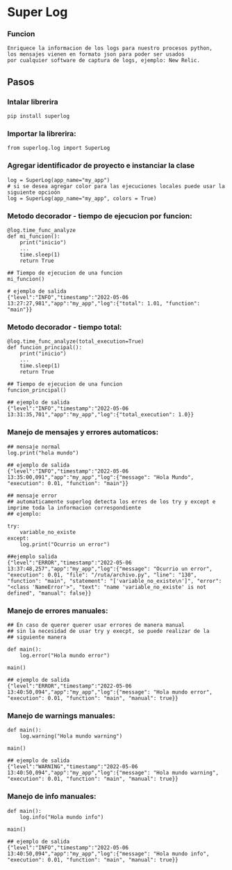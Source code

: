 # Super Log
### Funcion
    Enriquece la informacion de los logs para nuestro procesos python,
    los mensajes vienen en formato json para poder ser usados
    por cualquier software de captura de logs, ejemplo: New Relic.
## Pasos
### Intalar librerira
    pip install superlog
### Importar la librerira:
    from superlog.log import SuperLog
### Agregar identificador de proyecto e instanciar la clase
    log = SuperLog(app_name="my_app")
    # si se desea agregar color para las ejecuciones locales puede usar la siguiente opcioón
    log = SuperLog(app_name="my_app", colors = True)
### Metodo decorador - tiempo de ejecucion por funcion:
    @log.time_func_analyze
    def mi_funcion():
        print("inicio")
        ...
        time.sleep(1)
        return True

    ## Tiempo de ejecucion de una funcion
    mi_funcion()

    # ejemplo de salida
    {"level":"INFO","timestamp":"2022-05-06 13:27:27,981","app":"my_app","log":{"total": 1.01, "function": "main"}}

### Metodo decorador - tiempo total:
    @log.time_func_analyze(total_execution=True)
    def funcion_principal():
        print("inicio")
        ...
        time.sleep(1)
        return True

    ## Tiempo de ejecucion de una funcion
    funcion_principal()

    ## ejemplo de salida
    {"level":"INFO","timestamp":"2022-05-06 13:31:35,701","app":"my_app","log":{"total_execution": 1.0}}
        
### Manejo de mensajes y errores automaticos:
    ## mensaje normal
    log.print("hola mundo")
    
    ## ejemplo de salida
    {"level":"INFO","timestamp":"2022-05-06 13:35:00,091","app":"my_app","log":{"message": "Hola Mundo", "execution": 0.01, "function": "main"}}

    ## mensaje error
    ## automaticamente superlog detecta los erres de los try y except e imprime toda la informacion correspondiente
    ## ejemplo:

    try:
        variable_no_existe
    except:
        log.print("Ocurrio un error")

    ##ejemplo salida
    {"level":"ERROR","timestamp":"2022-05-06 13:37:48,257","app":"my_app","log":{"message": "Ocurrio un error", "execution": 0.01, "file": "/ruta/archivo.py", "line": "130", "function": "main", "statement": "['variable_no_existe\n']", "error": "<class 'NameError'>", "text": "name 'variable_no_existe' is not defined", "manual": false}}

### Manejo de errores manuales:
    ## En caso de querer querer usar errores de manera manual 
    ## sin la necesidad de usar try y execpt, se puede realizar de la 
    ## siguiente manera
 
    def main():
        log.error("Hola mundo error")

    main()
    
    ## ejemplo de salida
    {"level":"ERROR","timestamp":"2022-05-06 13:40:50,094","app":"my_app","log":{"message": "Hola mundo error", "execution": 0.01, "function": "main", "manual": true}}



### Manejo de warnings manuales:
 
    def main():
        log.warning("Hola mundo warning")

    main()
    
    ## ejemplo de salida
    {"level":"WARNING","timestamp":"2022-05-06 13:40:50,094","app":"my_app","log":{"message": "Hola mundo warning", "execution": 0.01, "function": "main", "manual": true}}




### Manejo de info manuales:
 
    def main():
        log.info("Hola mundo info")

    main()
    
    ## ejemplo de salida
    {"level":"INFO","timestamp":"2022-05-06 13:40:50,094","app":"my_app","log":{"message": "Hola mundo info", "execution": 0.01, "function": "main", "manual": true}}



